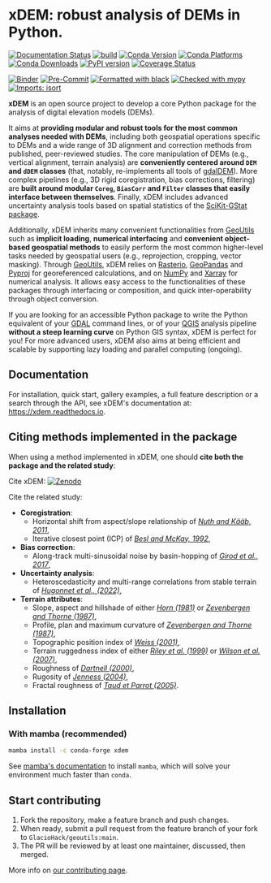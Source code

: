 # xDEM: robust analysis of DEMs in Python.

[![Documentation Status](https://readthedocs.org/projects/xdem/badge/?version=latest)](https://xdem.readthedocs.io/en/latest/?badge=latest)
[![build](https://github.com/GlacioHack/xdem/actions/workflows/python-package.yml/badge.svg)](https://github.com/GlacioHack/xdem/actions/workflows/python-package.yml)
[![Conda Version](https://img.shields.io/conda/vn/conda-forge/xdem.svg)](https://anaconda.org/conda-forge/xdem)
[![Conda Platforms](https://img.shields.io/conda/pn/conda-forge/xdem.svg)](https://anaconda.org/conda-forge/xdem)
[![Conda Downloads](https://img.shields.io/conda/dn/conda-forge/xdem.svg)](https://anaconda.org/conda-forge/xdem)
[![PyPI version](https://badge.fury.io/py/xdem.svg)](https://badge.fury.io/py/xdem)
[![Coverage Status](https://coveralls.io/repos/github/GlacioHack/xdem/badge.svg?branch=main)](https://coveralls.io/github/GlacioHack/xdem?branch=main)

[![Binder](https://mybinder.org/badge_logo.svg)](https://mybinder.org/v2/gh/GlacioHack/xdem/main)
[![Pre-Commit](https://img.shields.io/badge/pre--commit-enabled-brightgreen?logo=pre-commit&logoColor=white)](https://github.com/pre-commit/pre-commit)
[![Formatted with black](https://img.shields.io/badge/code%20style-black-000000.svg)](https://github.com/python/black)
[![Checked with mypy](http://www.mypy-lang.org/static/mypy_badge.svg)](http://mypy-lang.org/)
[![Imports: isort](https://img.shields.io/badge/%20imports-isort-%231674b1?style=flat&labelColor=ef8336)](https://pycqa.github.io/isort/)

**xDEM** is an open source project to develop a core Python package for the analysis of digital elevation models (DEMs).

It aims at **providing modular and robust tools for the most common analyses needed with DEMs**, including both geospatial 
operations specific to DEMs and a wide range of 3D alignment and correction methods from published, peer-reviewed studies. 
The core manipulation of DEMs (e.g., vertical alignment, terrain analysis) are **conveniently centered around `DEM` and `dDEM` classes** (that, notably, re-implements all tools 
of [gdalDEM](https://gdal.org/programs/gdaldem.html)). More complex pipelines (e.g., 3D rigid coregistration, bias corrections, filtering) are **built around 
modular `Coreg`, `BiasCorr` and `Filter` classes that easily interface between themselves**. Finally, xDEM includes advanced 
uncertainty analysis tools based on spatial statistics of the [SciKit-GStat package](https://scikit-gstat.readthedocs.io/en/latest/).

Additionally, xDEM inherits many convenient functionalities from [GeoUtils](https://github.com/GlacioHack/geoutils) such as 
**implicit loading**, **numerical interfacing** and **convenient object-based geospatial methods** to easily perform
the most common higher-level tasks needed by geospatial users (e.g., reprojection, cropping, vector masking). Through [GeoUtils](https://github.com/GlacioHack/geoutils), xDEM 
relies on [Rasterio](https://github.com/rasterio/rasterio), [GeoPandas](https://github.com/geopandas/geopandas) and [Pyproj](https://github.com/pyproj4/pyproj) 
for georeferenced calculations, and on [NumPy](https://github.com/numpy/numpy) and [Xarray](https://github.com/pydata/xarray) for numerical analysis. It allows easy access to
the functionalities of these packages through interfacing or composition, and quick inter-operability through object conversion.

If you are looking for an accessible Python package to write the Python equivalent of your [GDAL](https://gdal.org/) command lines, or of your
[QGIS](https://www.qgis.org/en/site/) analysis pipeline **without a steep learning curve** on Python GIS syntax, xDEM is perfect for you! For more advanced
users, xDEM also aims at being efficient and scalable by supporting lazy loading and parallel computing (ongoing).


## Documentation

For installation, quick start, gallery examples, a full feature description or a search through the API, see xDEM's documentation at: https://xdem.readthedocs.io.

## Citing methods implemented in the package

When using a method implemented in xDEM, one should **cite both the package and the related study**: 

Cite xDEM: [![Zenodo](https://zenodo.org/badge/doi/10.5281/zenodo.4809697.svg)](https://zenodo.org/record/4809698)

Cite the related study:

- **Coregistration**:
  - Horizontal shift from aspect/slope relationship of *[Nuth and Kääb, 2011](https://doi.org/10.5194/tc-5-271-2011)*,
  - Iterative closest point (ICP) of *[Besl and McKay, 1992](http://dx.doi.org/10.1109/34.121791)*,
- **Bias correction**:
  - Along-track multi-sinusoidal noise by basin-hopping of *[Girod et al., 2017](https://doi.org/10.3390/rs9070704)*,
- **Uncertainty analysis**:
  - Heteroscedasticity and multi-range correlations from stable terrain of *[Hugonnet et al., (2022)](https://doi.org/10.1109/JSTARS.2022.3188922)*,
- **Terrain attributes**:
  - Slope, aspect and hillshade of either *[Horn (1981)](http://dx.doi.org/10.1109/PROC.1981.11918)* or *[Zevenbergen and Thorne (1987)](http://dx.doi.org/10.1002/esp.3290120107)*,
  - Profile, plan and maximum curvature of *[Zevenbergen and Thorne (1987)](http://dx.doi.org/10.1002/esp.3290120107)*,
  - Topographic position index of *[Weiss (2001)](http://www.jennessent.com/downloads/TPI-poster-TNC_18x22.pdf)*,
  - Terrain ruggedness index of either *[Riley et al. (1999)](http://download.osgeo.org/qgis/doc/reference-docs/Terrain_Ruggedness_Index.pdf)* or *[Wilson et al. (2007)](http://dx.doi.org/10.1080/01490410701295962)*,
  - Roughness of *[Dartnell (2000)](http://dx.doi.org/10.14358/PERS.70.9.1081)*,
  - Rugosity of *[Jenness (2004)](https://doi.org/10.2193/0091-7648(2004)032[0829:CLSAFD]2.0.CO;2)*,
  - Fractal roughness of *[Taud et Parrot (2005)](https://doi.org/10.4000/geomorphologie.622)*.

## Installation

### With mamba (recommended)
```bash
mamba install -c conda-forge xdem
```
See [mamba's documentation](https://mamba.readthedocs.io/en/latest/) to install `mamba`, which will solve your environment much faster than `conda`.

## Start contributing

1. Fork the repository, make a feature branch and push changes.
2. When ready, submit a pull request from the feature branch of your fork to `GlacioHack/geoutils:main`.
3. The PR will be reviewed by at least one maintainer, discussed, then merged.

More info on [our contributing page](CONTRIBUTING.md).